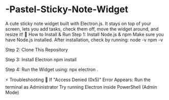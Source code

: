 # -Pastel-Sticky-Note-Widget
A cute sticky note widget built with Electron.js. It stays on top of your screen, lets you add tasks, check them off, move the widget around, and resize it!
📂 How to Install & Run
Step 1: Install Node.js & npm
Make sure you have Node.js installed. 
After installation, check by running:
node -v
npm -v

Step 2: Clone This Repository

Step 3: Install Electron
npm install

Step 4: Run the Widget using: 
npx electron .

⚡ Troubleshooting
🛑 If "Access Denied (0x5)" Error Appears:
Run the terminal as Administrator
Try running Electron inside PowerShell (Admin Mode)
